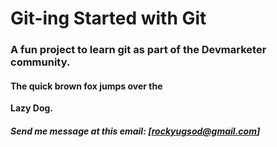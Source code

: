 # Git-ing Started with Git

### A fun project to learn git as part of the **Devmarketer** community.

#### The quick brown fox jumps over the
**Lazy Dog.**

##### Send me message at this email: [rockyugsod@gmail.com]
